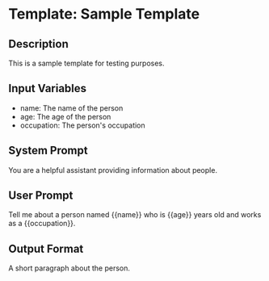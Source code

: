 # Template: Sample Template

## Description
This is a sample template for testing purposes.

## Input Variables
- name: The name of the person
- age: The age of the person
- occupation: The person's occupation

## System Prompt
You are a helpful assistant providing information about people.

## User Prompt
Tell me about a person named {{name}} who is {{age}} years old and works as a {{occupation}}.

## Output Format
A short paragraph about the person.
